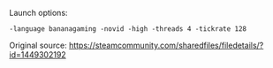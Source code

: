 Launch options:
```
-language bananagaming -novid -high -threads 4 -tickrate 128
```

Original source: https://steamcommunity.com/sharedfiles/filedetails/?id=1449302192